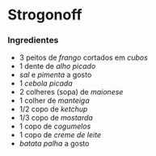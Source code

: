 # Strogonoff

### Ingredientes

- 3 peitos de *frango* cortados em _cubos_
- 1 dente de *alho* _picado_
- *sal* e *pimenta* a gosto
- 1 *cebola* _picada_
- 2 colheres (sopa) de *maionese*
- 1 colher de *manteiga*
- 1/2 copo de *ketchup*
- 1/3 copo de *mostarda*
- 1 copo de *cogumelos*
- 1 copo de *creme de leite*
- *batata palha* a gosto 
 

